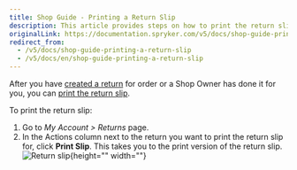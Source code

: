 ```yaml
---
title: Shop Guide - Printing a Return Slip
description: This article provides steps on how to print the return slip in the Spryker Storefront.
originalLink: https://documentation.spryker.com/v5/docs/shop-guide-printing-a-return-slip
redirect_from:
  - /v5/docs/shop-guide-printing-a-return-slip
  - /v5/docs/en/shop-guide-printing-a-return-slip
---
```


After you have [created a return](https://documentation.spryker.com/docs/en/shop-guide-creating-a-return) for order or a Shop Owner has done it for you, you can [print the return slip](https://documentation.spryker.com/docs/en/return-management-feature-overview).

To print the return slip:

1. Go to *My Account > Returns* page.
2. In the Actions column next to the return you want to print the return slip for, click **Print Slip**. This takes you to the print version of the return slip.
![Return slip](https://spryker.s3.eu-central-1.amazonaws.com/docs/Features/Order+Management/Return+Management/Return+Management+Feature+Overview/return-slip.png){height="" width=""}
